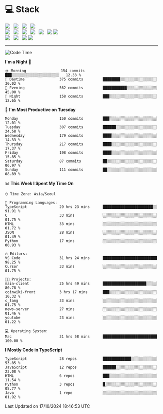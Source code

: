 <h1>💻 Stack</h1>
<div>
 <!-- badge : https://shields.io/ -->
 <!-- icon : https://simpleicons.org/?q=Get -->
 <img src="https://img.shields.io/badge/HTML5-e74c3c?style=flat-square&logo=HTML5&logoColor=white"/> &nbsp 
 <img src="https://img.shields.io/badge/CSS3-0A84FF?style=flat-square&logo=CSS3&logoColor=white"/> &nbsp 
 <img src="https://img.shields.io/badge/JavaScript-FFCD11?style=flat-square&logo=JavaScript&logoColor=white"/> &nbsp 
 <img src="https://img.shields.io/badge/TypeScript-3075C0?style=flat-square&logo=TypeScript&logoColor=white"/>
 <br/>
 <img src="https://img.shields.io/badge/Next-000000?style=flat-square&logo=nextdotjs&logoColor=white"/> &nbsp 
 <img src="https://img.shields.io/badge/React-00BCF6?style=flat-square&logo=React&logoColor=white"/> &nbsp 
 <img src="https://img.shields.io/badge/Redux-764ABC?style=flat-square&logo=Redux&logoColor=white"/> &nbsp
 <img src="https://img.shields.io/badge/Recoil-3578E5?style=flat-square&logo=recoil&logoColor=white"/> &nbsp
 <img src="https://img.shields.io/badge/React-Query-FF4154?style=flat-square&logo=reactquery&logoColor=white"/> &nbsp 
 <img src="https://img.shields.io/badge/styled%2Dcomponents-DB7093?style=flat-square&logo=styled%2Dcomponents&logoColor=white"/>
 <img src="https://img.shields.io/badge/CSS Modules-000000?style=flat-square&logo=CSS Modules&logoColor=white"/> &nbsp 
 <br/>
 <img src="https://img.shields.io/badge/Node-339933?style=flat-square&logo=Node.js&logoColor=white"/> &nbsp 
 <img src="https://img.shields.io/badge/Express-000000?style=flat-square&logo=Express&logoColor=white"/> &nbsp 
 <img src="https://img.shields.io/badge/MongoDB-47A248?style=flat-square&logo=MongoDB&logoColor=white"/>
 <img src="https://img.shields.io/badge/MariaDB-003545?style=flat-square&logo=mariadb&logoColor=white"/>
</div>

<hr>

<!--START_SECTION:waka-->
![Code Time](http://img.shields.io/badge/Code%20Time-1%2C437%20hrs%2020%20mins-blue)

**I'm a Night 🦉** 

```text
🌞 Morning                154 commits         ███░░░░░░░░░░░░░░░░░░░░░░   12.33 % 
🌆 Daytime                375 commits         ████████░░░░░░░░░░░░░░░░░   30.02 % 
🌃 Evening                562 commits         ███████████░░░░░░░░░░░░░░   45.00 % 
🌙 Night                  158 commits         ███░░░░░░░░░░░░░░░░░░░░░░   12.65 % 
```
📅 **I'm Most Productive on Tuesday** 

```text
Monday                   150 commits         ███░░░░░░░░░░░░░░░░░░░░░░   12.01 % 
Tuesday                  307 commits         ██████░░░░░░░░░░░░░░░░░░░   24.58 % 
Wednesday                179 commits         ████░░░░░░░░░░░░░░░░░░░░░   14.33 % 
Thursday                 217 commits         ████░░░░░░░░░░░░░░░░░░░░░   17.37 % 
Friday                   198 commits         ████░░░░░░░░░░░░░░░░░░░░░   15.85 % 
Saturday                 87 commits          ██░░░░░░░░░░░░░░░░░░░░░░░   06.97 % 
Sunday                   111 commits         ██░░░░░░░░░░░░░░░░░░░░░░░   08.89 % 
```


📊 **This Week I Spent My Time On** 

```text
🕑︎ Time Zone: Asia/Seoul

💬 Programming Languages: 
TypeScript               29 hrs 23 mins      ███████████████████████░░   91.91 % 
C                        33 mins             ░░░░░░░░░░░░░░░░░░░░░░░░░   01.75 % 
HTML                     33 mins             ░░░░░░░░░░░░░░░░░░░░░░░░░   01.72 % 
JSON                     28 mins             ░░░░░░░░░░░░░░░░░░░░░░░░░   01.49 % 
Python                   17 mins             ░░░░░░░░░░░░░░░░░░░░░░░░░   00.93 % 

🔥 Editors: 
VS Code                  31 hrs 24 mins      █████████████████████████   98.25 % 
Cursor                   33 mins             ░░░░░░░░░░░░░░░░░░░░░░░░░   01.75 % 

🐱‍💻 Projects: 
main-client              25 hrs 49 mins      ████████████████████░░░░░   80.78 % 
coinwiki-front           3 hrs 17 mins       ███░░░░░░░░░░░░░░░░░░░░░░   10.32 % 
c_lang                   33 mins             ░░░░░░░░░░░░░░░░░░░░░░░░░   01.75 % 
news-server              27 mins             ░░░░░░░░░░░░░░░░░░░░░░░░░   01.46 % 
youtube                  23 mins             ░░░░░░░░░░░░░░░░░░░░░░░░░   01.22 % 

💻 Operating System: 
Mac                      31 hrs 58 mins      █████████████████████████   100.00 % 
```

**I Mostly Code in TypeScript** 

```text
TypeScript               28 repos            █████████████░░░░░░░░░░░░   53.85 % 
JavaScript               12 repos            ██████░░░░░░░░░░░░░░░░░░░   23.08 % 
HTML                     6 repos             ███░░░░░░░░░░░░░░░░░░░░░░   11.54 % 
Python                   3 repos             █░░░░░░░░░░░░░░░░░░░░░░░░   05.77 % 
Java                     1 repo              ░░░░░░░░░░░░░░░░░░░░░░░░░   01.92 % 
```




 Last Updated on 17/10/2024 18:46:53 UTC
<!--END_SECTION:waka-->
